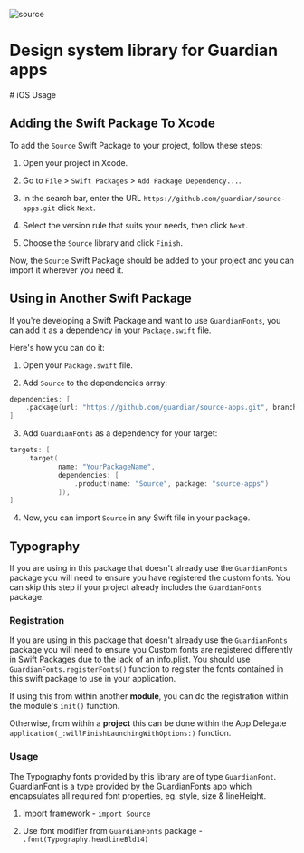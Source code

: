 ![source](https://github.com/guardian/source-android/assets/79363218/3aecb407-00f6-4472-a662-7504d5f0315f)

# Design system library for Guardian apps


# iOS Usage 

## Adding the Swift Package To Xcode

To add the `Source` Swift Package to your project, follow these steps:

1. Open your project in Xcode.

2. Go to `File` > `Swift Packages` > `Add Package Dependency...`.

3. In the search bar, enter the URL `https://github.com/guardian/source-apps.git` click `Next`.

4. Select the version rule that suits your needs, then click `Next`.

5. Choose the `Source` library and click `Finish`.

Now, the `Source` Swift Package should be added to your project and you can import it wherever you need it.

## Using in Another Swift Package

If you're developing a Swift Package and want to use `GuardianFonts`, you can add it as a dependency in your `Package.swift` file.

Here's how you can do it:

1. Open your `Package.swift` file.

2. Add `Source` to the dependencies array:

```swift
dependencies: [
    .package(url: "https://github.com/guardian/source-apps.git", branch: "main")
]
```

3. Add `GuardianFonts` as a dependency for your target:

```swift
targets: [
    .target(
            name: "YourPackageName",
            dependencies: [
                .product(name: "Source", package: "source-apps")
            ]),
]
```

4. Now, you can import `Source` in any Swift file in your package.

## Typography 

If you are using in this package that doesn't already use the `GuardianFonts` package you will need to ensure you have registered the custom fonts. 
You can skip this step if your project already includes the `GuardianFonts` package. 

### Registration 
If you are using in this package that doesn't already use the `GuardianFonts` package you will need to ensure you 
Custom fonts are registered differently in Swift Packages due to the lack of an info.plist. 
You should use `GuardianFonts.registerFonts()` function to register the fonts contained in this swift package to use in your application. 

If using this from within another **module**, you can do the registration within the module's `init()` function. 

Otherwise, from within a **project** this can be done within the App Delegate `application(_:willFinishLaunchingWithOptions:)` function.

### Usage

The Typography fonts provided by this library are of type `GuardianFont`. GuardianFont is a type provided by the GuardianFonts app which encapsulates all required font properties, eg. style, size & lineHeight. 

1. Import framework - `import Source` 

2. Use font modifier from `GuardianFonts` package - `.font(Typography.headlineBld14)`
